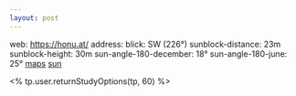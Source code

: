 ```yaml
---
layout: post
---
```

web: https://honu.at/
address: 
blick: SW (226°)
sunblock-distance: 23m
sunblock-height: 30m
sun-angle-180-december: 18°
sun-angle-180-june: 25°
[maps](https://maps.app.goo.gl/ME3USj3NTHVeGo3S9)
[sun]()

<% tp.user.returnStudyOptions(tp, 60) %>

